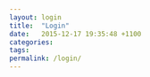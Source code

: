 ```yaml
---
layout: login
title:  "Login"
date:   2015-12-17 19:35:48 +1100
categories:
tags:
permalink: /login/
---
```

